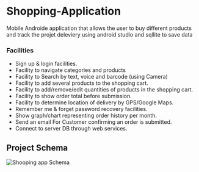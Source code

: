 # Shopping-Application
Mobile Androide application that allows the user to buy different products and track the projet deleviery
using android studio and sqllite to save data


### Facilities  

* Sign up & login facilities.
* Facility to navigate categories and products
* Facility to Search by text, voice and barcode (using Camera)
* Facility to add several products to the shopping cart.
* Facility to add/remove/edit quantities of products in the shopping cart.
* Facility to show order total before submission.
* Facility to determine location of delivery by GPS/Google Maps.
* Remember me & forget password recovery facilities.
* Show graph/chart representing order history per month. 
* Send an email For Customer confirming an order is submitted.
* Connect to server DB through web services.

## Project Schema
![Shooping app Schema ](https://user-images.githubusercontent.com/45799323/137010162-b194a471-50c2-449c-98a9-3627c3691b1c.png)

